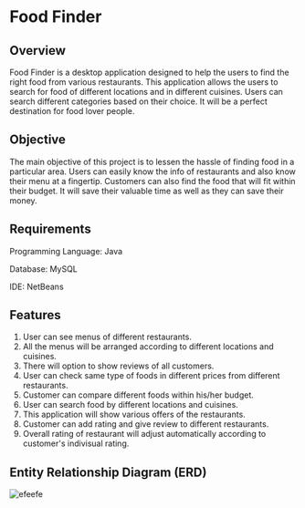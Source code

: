 # Food Finder

## Overview
Food Finder is a desktop application designed to help the users to find the right food from various restaurants. This application allows the users to search for food of different locations and in different cuisines. Users can search different categories based on their choice. It will be a perfect destination for food lover people.

## Objective
The main objective of this project is to lessen the hassle of finding food in a particular area. Users can easily know the info of restaurants and also know their menu at a fingertip. Customers can also find the food that will fit within their budget. It will save their valuable time as well as they can save their money. 

## Requirements

Programming Language: Java

Database: MySQL

IDE: NetBeans 

## Features

1. User can see menus of different restaurants. 
2. All the menus will be arranged according to different locations and cuisines.  
3. There will option to show reviews of all customers.
4. User can check same type of foods in different prices from different restaurants.
5. Customer can compare different foods within his/her budget. 
6. User can search food by different locations and cuisines.
7. This application will show various offers of the restaurants.
7. Customer can add rating and give review to different restaurants.
8. Overall rating of restaurant will adjust automatically according to customer's indivisual rating.  

## Entity Relationship Diagram (ERD)

![efeefe](https://user-images.githubusercontent.com/30154496/82139814-75d43780-984c-11ea-9d63-6ec1ce5e3cd0.jpg)
